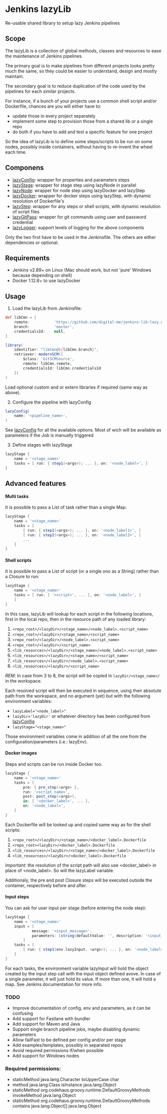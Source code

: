 # Jenkins lazyLib
Re-usable shared library to setup lazy Jenkins pipelines

## Scope
The lazyLib is a collection of global methods, classes and resources to ease the maintenance of Jenkins pipelines.

The primary goal is to make pipelines from different projects looks pretty much the same,
so they could be easier to understand, design and mostly maintain.

The secondary goal is to reduce duplication of the code used by the pipelines for each similar projects.

For instance, if a bunch of your projects use a common shell script and/or Dockerfile,
chances are you will either have to:
- update those in every project separately
- implement some step to provision those from a shared lib or a single repo
- do both if you have to add and test a specific feature for one project

So the idea of lazyLib is to define some steps/scripts to be run on some nodes,
possibly inside containers, without having to re-invent the wheel each time.

## Componens
- [lazyConfig](vars/lazyConfig.groovy): wrapper for properties and parameters steps
- [lazyStage](vars/lazyStage.groovy): wrapper for stage step using lazyNode in parallel
- [lazyNode](vars/lazyNode.groovy): wrapper for node step using lazyDocker and lazyStep
- [lazyDocker](vars/lazyDocker.groovy): wrapper for docker steps using lazyStep, with dynamic resolution of Dockerfile's
- [lazyStep](vars/lazyStep.groovy): wrapper for any steps or shell scripts, with dynamic resolution of script files
- [lazyGitPass](vars/lazyGitPass.groovy): wrapper for git commands using user and password credential
- [lazyLogger](src/org/jenkins/ci/lazy/lazyLogger.groovy): support levels of logging for the above components

Only the two first have to be used in the Jenkinsfile.
The others are either dependencies or optional.

## Requirements

- Jenkins v2.89+ on Linux (Mac should work, but not 'pure' Windows because depending on shell)
- Docker 1.12.6+ to use lazyDocker


## Usage

1. Load the lazyLib from Jenkinsfile:
```groovy
def libCmn = [
    remote:           'https://github.com/digital-me/jenkins-lib-lazy.git',
    branch:           'master',
    credentialsId:    null,
]

library(
    identifier: "libCmn@${libCmn.branch}",
    retriever: modernSCM([
        $class: 'GitSCMSource',
        remote: libCmn.remote,
        credentialsId: libCmn.credentialsId
    ])
)
```
Load optional custom and or extern libraries if required (same way as above).

2. Configure the pipeline with lazyConfig
```groovy
lazyConfig(
    name: '<pipeline_name>',
)
```
See [lazyConfig](vars/lazyConfig.groovy) for all the available options.
Most of wich will be available as parameters if the Job is manually triggered 

3. Define stages with lazyStage
```groovy
lazyStage {
    name = '<stage_name>'
    tasks = [ run: { step1(<args>); ... }, on: '<node_label>', ]
}
```

## Advanced features
#### Multi tasks
It is possible to pass a List of task rather than a single Map:
```groovy
lazyStage {
    name = '<stage_name>'
    tasks = [
        [ run: { step1(<args>); ... }, on: '<node_label1>', ]
        [ run: { step2(<args>); ... }, on: '<node_label2>', ]
        ...
    ]
}
```

#### Shell scripts
It is possible to pass a List of script (or a single ono as a String) rather than a Closure to run:
```groovy
lazyStage {
    name = '<stage_name>'
    tasks = [ run: [ '<script>', ... ], on: '<node_label>', ]
    ]
}

```
In this case, lazyLib will lookup for each script in the following locations,
first in the local repo, then in the resource path of any loaded library:

1. `<repo_root>/<lazyDir>/<stage_name>/<node_label>.<script_name>`
2. `<repo_root>/<lazyDir>/<stage_name>/<script_name>`
3. `<repo_root>/<lazyDir>/<node_label>.<script_name>`
4. `<repo_root>/<lazyDir>/<script_name>`
5. `<lib_resources>/<lazyDir>/<stage_name>/<node_label>.<script_name>`
6. `<lib_resources>/<lazyDir>/<stage_name>/<script_name>`
7. `<lib_resources>/<lazyDir>/<node_label>.<script_name>`
8. `<lib_resources>/<lazyDir>/<script_name>`

*REM*: In case from 3 to 8, the script will be copied in `lazyDir/<stage_name>/` in the workspace.

Each resolved script will then be executed in sequence, using their absotute path from the workspace,
and no argument (yet) but with the following environment variables:
- `lazyLabel="<node_label>"`
- `lazyDir='lazyDir'` or whatever directory has been configured from [lazyConfig](vars/lazyConfig.groovy)
- `lazyStage="<stage_name>"`

Those environment variables come in addition of all the one from the configuration/parameters (i.e.: lazyEnv).

#### Docker images
Steps and scripts can be run inside Docker too.
```groovy
lazyStage {
    name = '<stage_name>'
    tasks = [
        pre: { pre_step(<args> },
        run: '<script_name>',
        post: post_step(<args>),
        in: [ '<docker_label>', ... ],
        on: '<node_label>',
    ]
}

```
Each Dockerfile will be looked up and copied same way as for the shell scripts:

1. `<repo_root>/<lazyDir>/<stage_name>/<docker_label>.Dockerfile`
2. `<repo_root><lazyDir>/<docker_label>.Dockerfile`
3. `<lib_resources>/<lazyDir>/<stage_name>/<docker_label>.Dockerfile`
4. `<lib_resources>/<lazyDir>/<docker_label>.Dockerfile`

*Important*: the resolution of the script path will also use <docker_label> in place of <node_label>. So will the lazyLabel variable.

Additionaly, the pre and post Closure steps will be executed outside the container, respectively before and after.

#### Input steps
You can ask for user input per stage (before entering the node step):
```groovy
lazyStage {
    name = '<stage_name>'
    input = [
            message: '<input_message>',
            parameters: [string(defaultValue: '', description: '<input_description>', name: '<input_name>')]
        ]
    tasks = [
        [ run: { step1(env.lazyInput, <args>); ... }, on: '<node_label>', ]
    ]
}

```
For each tasks, the environment variable lazyInput will hold the object created by the input step call with the input object defined avove.
In case of a single parameter, it will just hold its value. If more than one, it will hold a map. See Jenkins documentation for more info.


### TODO
- Improve documentation of config, env and parameters, as it can be confusing
- Add support for Fastlane with bundler
- Add support for Maven and Java
- Support single branch pipeline jobs, maybe disabling dynamic parameters
- Allow failFast to be defined per config and/or per stage
- Add examples/templates, possibly in separated repos
- Avoid required permissions if/when possible
- Add support for Windows nodes

### Required permissions:
- staticMethod java.lang.Character toUpperCase char
- method java.lang.Class isInstance java.lang.Object
- staticMethod org.codehaus.groovy.runtime.DefaultGroovyMethods invokeMethod java.lang.Object
- staticMethod org.codehaus.groovy.runtime.DefaultGroovyMethods contains java.lang.Object[] java.lang.Object
